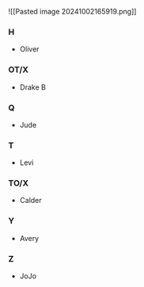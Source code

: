 ![[Pasted image 20241002165919.png]]

### H
- Oliver
### OT/X
- Drake B
### Q
- Jude
### T
- Levi
### TO/X
- Calder
### Y
- Avery
### Z
- JoJo